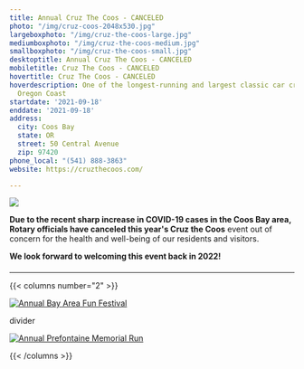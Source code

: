 ```yaml
---
title: Annual Cruz The Coos - CANCELED
photo: "/img/cruz-coos-2048x530.jpg"
largeboxphoto: "/img/cruz-the-coos-large.jpg"
mediumboxphoto: "/img/cruz-the-coos-medium.jpg"
smallboxphoto: "/img/cruz-the-coos-small.jpg"
desktoptitle: Annual Cruz The Coos - CANCELED
mobiletitle: Cruz The Coos - CANCELED
hovertitle: Cruz The Coos - CANCELED
hoverdescription: One of the longest-running and largest classic car cruises on the
  Oregon Coast
startdate: '2021-09-18'
enddate: '2021-09-18'
address:
  city: Coos Bay
  state: OR
  street: 50 Central Avenue
  zip: 97420
phone_local: "(541) 888-3863"
website: https://cruzthecoos.com/

---
```

![](/img/cruz-coos-768x512.jpeg)

**Due to the recent sharp increase in COVID-19 cases in the Coos Bay area, Rotary officials have canceled this year's Cruz the Coos** event out of concern for the health and well-being of our residents and visitors.

**We look forward to welcoming this event back in 2022!**

#### 

***

{{< columns number="2" >}}

[![Annual Bay Area Fun Festival](/img/bay-area-fun-festival-column.jpg)](/event/annual-bay-area-fun-festival-2020/)

divider

[![Annual Prefontaine Memorial Run](/img/prefontaine-run-column.jpg)](/event/annual-prefontaine-memorial-run/)

{{< /columns >}}
